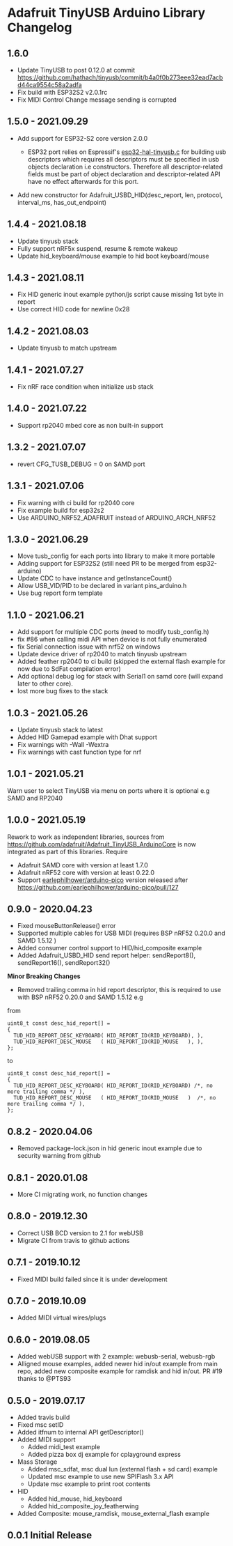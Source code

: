 # Adafruit TinyUSB Arduino Library Changelog

## 1.6.0

- Update TinyUSB to post 0.12.0 at commit https://github.com/hathach/tinyusb/commit/b4a0f0b273eee32ead7acbd44ca9554c58a2adfa
- Fix build with ESP32S2 v2.0.1rc
- Fix MIDI Control Change message sending is corrupted

## 1.5.0 - 2021.09.29

- Add support for ESP32-S2 core version 2.0.0
  - ESP32 port relies on Espressif's [esp32-hal-tinyusb.c](https://github.com/espressif/arduino-esp32/blob/master/cores/esp32/esp32-hal-tinyusb.c) for building usb descriptors which requires all descriptors must be specified in usb objects declaration i.e constructors. Therefore all descriptor-related fields must be part of object declaration and descriptor-related API have no effect afterwards for this port.

- Add new constructor for Adafruit_USBD_HID(desc_report, len, protocol, interval_ms, has_out_endpoint)

## 1.4.4 - 2021.08.18

- Update tinyusb stack
- Fully support nRF5x suspend, resume & remote wakeup
- Update hid_keyboard/mouse example to hid boot keyboard/mouse

## 1.4.3 - 2021.08.11

- Fix HID generic inout example python/js script cause missing 1st byte in report
- Use correct HID code for newline 0x28

## 1.4.2 - 2021.08.03

- Update tinyusb to match upstream

## 1.4.1 - 2021.07.27

- Fix nRF race condition when initialize usb stack

## 1.4.0 - 2021.07.22

- Support rp2040 mbed core as non built-in support

## 1.3.2 - 2021.07.07

- revert CFG_TUSB_DEBUG = 0 on SAMD port

## 1.3.1 - 2021.07.06

- Fix warning with ci build for rp2040 core
- Fix example build for esp32s2
- Use ARDUINO_NRF52_ADAFRUIT instead of ARDUINO_ARCH_NRF52

## 1.3.0 - 2021.06.29

- Move tusb_config for each ports into library to make it more portable
- Adding support for ESP32S2 (still need PR to be merged from esp32-arduino)
- Update CDC to have instance and getInstanceCount()
- Allow USB_VID/PID to be declared in variant pins_arduino.h
- Use bug report form template

## 1.1.0 - 2021.06.21

- Add support for multiple CDC ports (need to modify tusb_config.h)
- fix #86 when calling midi API when device is not fully enumerated
- fix Serial connection issue with nrf52 on windows
- Update device driver of rp2040 to match tinyusb upstream
- Added feather rp2040 to ci build (skipped the external flash example for now due to SdFat compilation error)
- Add optional debug log for stack with Serial1 on samd core (will expand later to other core).
- lost more bug fixes to the stack

## 1.0.3 - 2021.05.26

- Update tinyusb stack to latest
- Added HID Gamepad example with Dhat support
- Fix warnings with -Wall -Wextra
- Fix warnings with cast function type for nrf

## 1.0.1 - 2021.05.21

Warn user to select TinyUSB via menu on ports where it is optional e.g SAMD and RP2040 

## 1.0.0 - 2021.05.19

Rework to work as independent libraries, sources from https://github.com/adafruit/Adafruit_TinyUSB_ArduinoCore is now integrated as part of this libraries. Require 
- Adafruit SAMD core with version at least 1.7.0
- Adafruit nRF52 core with version at least 0.22.0
- Support [earlephilhower/arduino-pico](https://github.com/earlephilhower/arduino-pico) version released after https://github.com/earlephilhower/arduino-pico/pull/127

## 0.9.0 - 2020.04.23

- Fixed mouseButtonRelease() error
- Supported multiple cables for USB MIDI (requires BSP nRF52 0.20.0 and SAMD 1.5.12 )
- Added consumer control support to HID/hid_composite example
- Added Adafruit_USBD_HID send report helper: sendReport8(), sendReport16(), sendReport32()

**Minor Breaking Changes**
- Removed trailing comma in hid report descriptor, this is required to use with BSP nRF52 0.20.0 and SAMD 1.5.12 e.g

from 

```
uint8_t const desc_hid_report[] =
{
  TUD_HID_REPORT_DESC_KEYBOARD( HID_REPORT_ID(RID_KEYBOARD), ),
  TUD_HID_REPORT_DESC_MOUSE   ( HID_REPORT_ID(RID_MOUSE   ), ),
};
```
to 

```
uint8_t const desc_hid_report[] =
{
  TUD_HID_REPORT_DESC_KEYBOARD( HID_REPORT_ID(RID_KEYBOARD) /*, no more trailing comma */ ),
  TUD_HID_REPORT_DESC_MOUSE   ( HID_REPORT_ID(RID_MOUSE   )  /*, no more trailing comma */ ),
};
```

## 0.8.2 - 2020.04.06

- Removed package-lock.json in hid generic inout example due to security warning from github

## 0.8.1 - 2020.01.08

- More CI migrating work, no function changes

## 0.8.0 - 2019.12.30

- Correct USB BCD version to 2.1 for webUSB
- Migrate CI from travis to github actions

## 0.7.1 - 2019.10.12

- Fixed MIDI build failed since it is under development

## 0.7.0 - 2019.10.09

- Added MIDI virtual wires/plugs

## 0.6.0 - 2019.08.05

- Added webUSB support with 2 example: webusb-serial, webusb-rgb
- Alligned mouse examples, added newer hid in/out example from main repo, added new composite example for ramdisk and hid in/out. PR #19 thanks to @PTS93

## 0.5.0 - 2019.07.17

- Added travis build
- Fixed msc setID
- Added itfnum to internal API getDescriptor() 
- Added MIDI support
  - Added midi_test example
  - Added pizza box dj example for cplayground express
- Mass Storage
  - Added msc_sdfat, msc dual lun (external flash + sd card)  example  
  - Updated msc example to use new SPIFlash 3.x API
  - Update msc example to print root contents
- HID
  - Added hid_mouse, hid_keyboard
  - Added hid_composite_joy_featherwing
- Added Composite: mouse_ramdisk, mouse_external_flash example

## 0.0.1 Initial Release

